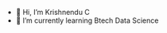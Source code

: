 - 👋 Hi, I’m Krishnendu C
- 🌱 I’m currently learning Btech Data Science

<!---
krishnendu-04/krishnendu-04 is a ✨ special ✨ repository because its `README.md` (this file) appears on your GitHub profile.
You can click the Preview link to take a look at your changes.
--->
